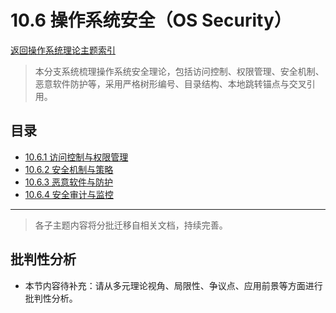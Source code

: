 # 10.6 操作系统安全（OS Security）

[返回操作系统理论主题索引](README.md)

> 本分支系统梳理操作系统安全理论，包括访问控制、权限管理、安全机制、恶意软件防护等，采用严格树形编号、目录结构、本地跳转锚点与交叉引用。

## 目录

- [10.6.1 访问控制与权限管理](./10.6.1_Access_Control_and_Permissions.md)
- [10.6.2 安全机制与策略](./10.6.2_Security_Mechanisms_and_Policies.md)
- [10.6.3 恶意软件与防护](./10.6.3_Malware_and_Protection.md)
- [10.6.4 安全审计与监控](./10.6.4_Security_Audit_and_Monitoring.md)

---

> 各子主题内容将分批迁移自相关文档，持续完善。


## 批判性分析

- 本节内容待补充：请从多元理论视角、局限性、争议点、应用前景等方面进行批判性分析。
